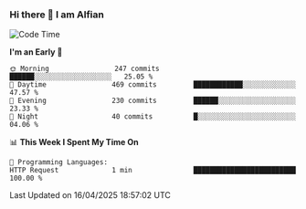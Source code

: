 ### Hi there 👋 I am Alfian

<!--START_SECTION:waka-->
![Code Time](http://img.shields.io/badge/Code%20Time-658%20hrs%209%20mins-blue)

**I'm an Early 🐤** 

```text
🌞 Morning                247 commits         ██████░░░░░░░░░░░░░░░░░░░   25.05 % 
🌆 Daytime                469 commits         ████████████░░░░░░░░░░░░░   47.57 % 
🌃 Evening                230 commits         ██████░░░░░░░░░░░░░░░░░░░   23.33 % 
🌙 Night                  40 commits          █░░░░░░░░░░░░░░░░░░░░░░░░   04.06 % 
```


📊 **This Week I Spent My Time On** 

```text
💬 Programming Languages: 
HTTP Request             1 min               █████████████████████████   100.00 % 
```


 Last Updated on 16/04/2025 18:57:02 UTC
<!--END_SECTION:waka-->
